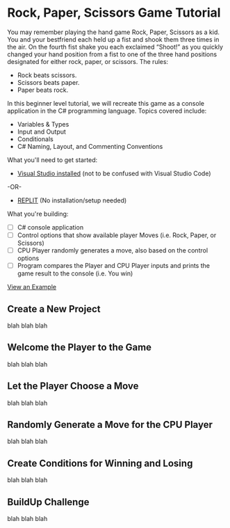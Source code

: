 ﻿# Rock, Paper, Scissors Game Tutorial
You may remember playing the hand game Rock, Paper, Scissors as a kid. You and your bestfriend each held up a fist and shook them three times in the air. On the fourth fist shake you each exclaimed “Shoot!” as you quickly changed your hand position from a fist to one of the three hand positions designated for either rock, paper, or scissors. The rules:

- Rock beats scissors.
- Scissors beats paper.
- Paper beats rock.

In this beginner level tutorial, we will recreate this game as a console application in the C# programming language. 
Topics covered include:
- Variables & Types
- Input and Output
- Conditionals
- C# Naming, Layout, and Commenting Conventions

What you'll need to get started:
- [Visual Studio installed](https://visualstudio.microsoft.com/free-developer-offers/) (not to be confused with Visual Studio Code)

-OR-
- [REPLIT](https://replit.com/languages/csharp) (No installation/setup needed)

What you're building:
- [ ] C# console application
- [ ] Control options that show available player Moves (i.e. Rock, Paper, or Scissors)
- [ ] CPU Player randomly generates a move, also based on the control options
- [ ] Program compares the Player and CPU Player inputs and prints the game result to the console (i.e. You win)

[View an Example](https://drive.google.com/file/d/1mFuVFWiAbU3ttVGaiEm8hJrH9ckNRn3l/view?usp=sharing)


## Create a New Project
blah blah blah

## Welcome the Player to the Game
blah blah blah

## Let the Player Choose a Move
blah blah blah

## Randomly Generate a Move for the CPU Player
blah blah blah

## Create Conditions for Winning and Losing
blah blah blah

## BuildUp Challenge
blah blah blah
